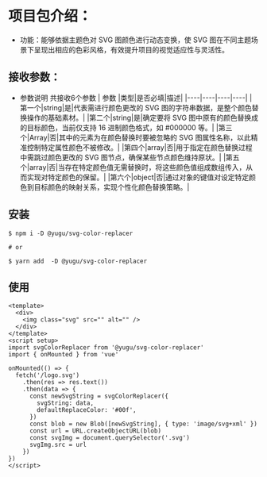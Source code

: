  # 项目包介绍：
 
- 功能：能够依据主题色对 SVG 图颜色进行动态变换，使 SVG 图在不同主题场景下呈现出相应的色彩风格，有效提升项目的视觉适应性与灵活性。

## 接收参数：
- 参数说明 共接收6个参数
|  参数  |类型|是否必填|描述|
|----|----|----|----|
|第一个|string|是|代表需进行颜色更改的 SVG 图的字符串数据，是整个颜色替换操作的基础素材。|
|第二个|string|是|确定要将 SVG 图中原有的颜色替换成的目标颜色，当前仅支持 16 进制颜色格式，如 #000000 等。|
|第三个|Array|否|其中的元素为在颜色替换时要被忽略的 SVG 图属性名称，以此精准控制特定属性颜色不被修改。|
|第四个|array|否|用于指定在颜色替换过程中需跳过颜色更改的 SVG 图节点，确保某些节点颜色维持原状。|
|第五个|array|否|当存在特定颜色值无需替换时，将这些颜色值组成数组传入，从而实现对特定颜色的保留。|
|第六个|object|否|通过对象的键值对设定特定颜色到目标颜色的映射关系，实现个性化颜色替换策略。|

## 安装

```
$ npm i -D @yugu/svg-color-replacer

# or

$ yarn add  -D @yugu/svg-color-replacer
```
## 使用

```
<template>
  <div>
    <img class="svg" src="" alt="" />
  </div>
</template>
<script setup>
import svgColorReplacer from '@yugu/svg-color-replacer'
import { onMounted } from 'vue'

onMounted(() => {
  fetch('/logo.svg')
    .then(res => res.text())
    .then(data => {
      const newSvgString = svgColorReplacer({
        svgString: data,
        defaultReplaceColor: '#00f',
      })
      const blob = new Blob([newSvgString], { type: 'image/svg+xml' })
      const url = URL.createObjectURL(blob)
      const svgImg = document.querySelector('.svg')
      svgImg.src = url
    })
})
</script>

```